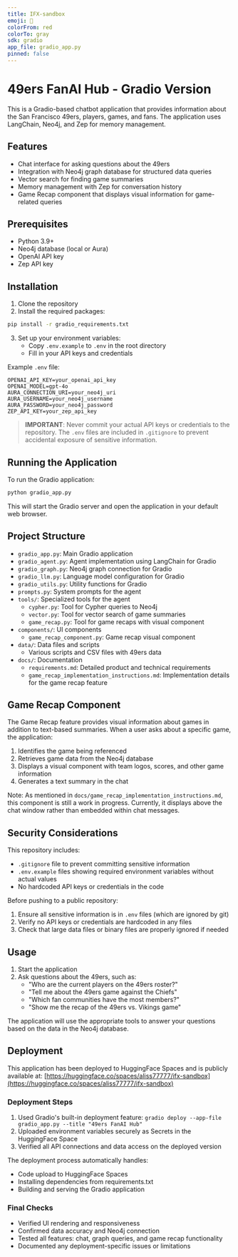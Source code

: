 ```yaml
---
title: IFX-sandbox
emoji: 🏈
colorFrom: red
colorTo: gray
sdk: gradio
app_file: gradio_app.py
pinned: false
---
```


# 49ers FanAI Hub - Gradio Version

This is a Gradio-based chatbot application that provides information about the San Francisco 49ers, players, games, and fans. The application uses LangChain, Neo4j, and Zep for memory management.

## Features

- Chat interface for asking questions about the 49ers
- Integration with Neo4j graph database for structured data queries
- Vector search for finding game summaries
- Memory management with Zep for conversation history
- Game Recap component that displays visual information for game-related queries

## Prerequisites

- Python 3.9+
- Neo4j database (local or Aura)
- OpenAI API key
- Zep API key

## Installation

1. Clone the repository
2. Install the required packages:

```bash
pip install -r gradio_requirements.txt
```

3. Set up your environment variables:
   - Copy `.env.example` to `.env` in the root directory
   - Fill in your API keys and credentials

Example `.env` file:
```
OPENAI_API_KEY=your_openai_api_key
OPENAI_MODEL=gpt-4o
AURA_CONNECTION_URI=your_neo4j_uri
AURA_USERNAME=your_neo4j_username
AURA_PASSWORD=your_neo4j_password
ZEP_API_KEY=your_zep_api_key
```

> **IMPORTANT**: Never commit your actual API keys or credentials to the repository. The `.env` files are included in `.gitignore` to prevent accidental exposure of sensitive information.

## Running the Application

To run the Gradio application:

```bash
python gradio_app.py
```

This will start the Gradio server and open the application in your default web browser.

## Project Structure

- `gradio_app.py`: Main Gradio application
- `gradio_agent.py`: Agent implementation using LangChain for Gradio
- `gradio_graph.py`: Neo4j graph connection for Gradio
- `gradio_llm.py`: Language model configuration for Gradio
- `gradio_utils.py`: Utility functions for Gradio
- `prompts.py`: System prompts for the agent
- `tools/`: Specialized tools for the agent
  - `cypher.py`: Tool for Cypher queries to Neo4j
  - `vector.py`: Tool for vector search of game summaries
  - `game_recap.py`: Tool for game recaps with visual component
- `components/`: UI components
  - `game_recap_component.py`: Game recap visual component
- `data/`: Data files and scripts
  - Various scripts and CSV files with 49ers data
- `docs/`: Documentation
  - `requirements.md`: Detailed product and technical requirements
  - `game_recap_implementation_instructions.md`: Implementation details for the game recap feature

## Game Recap Component

The Game Recap feature provides visual information about games in addition to text-based summaries. When a user asks about a specific game, the application:

1. Identifies the game being referenced
2. Retrieves game data from the Neo4j database
3. Displays a visual component with team logos, scores, and other game information
4. Generates a text summary in the chat

Note: As mentioned in `docs/game_recap_implementation_instructions.md`, this component is still a work in progress. Currently, it displays above the chat window rather than embedded within chat messages.

## Security Considerations

This repository includes:
- `.gitignore` file to prevent committing sensitive information
- `.env.example` files showing required environment variables without actual values
- No hardcoded API keys or credentials in the code

Before pushing to a public repository:
1. Ensure all sensitive information is in `.env` files (which are ignored by git)
2. Verify no API keys or credentials are hardcoded in any files
3. Check that large data files or binary files are properly ignored if needed

## Usage

1. Start the application
2. Ask questions about the 49ers, such as:
   - "Who are the current players on the 49ers roster?"
   - "Tell me about the 49ers game against the Chiefs"
   - "Which fan communities have the most members?"
   - "Show me the recap of the 49ers vs. Vikings game"

The application will use the appropriate tools to answer your questions based on the data in the Neo4j database.

## Deployment

This application has been deployed to HuggingFace Spaces and is publicly available at: 
[https://huggingface.co/spaces/aliss77777/ifx-sandbox](https://huggingface.co/spaces/aliss77777/ifx-sandbox)

### Deployment Steps
1. Used Gradio's built-in deployment feature: `gradio deploy --app-file gradio_app.py --title "49ers FanAI Hub"`
2. Uploaded environment variables securely as Secrets in the HuggingFace Space
3. Verified all API connections and data access on the deployed version

The deployment process automatically handles:
- Code upload to HuggingFace Spaces
- Installing dependencies from requirements.txt
- Building and serving the Gradio application

### Final Checks
- Verified UI rendering and responsiveness
- Confirmed data accuracy and Neo4j connection
- Tested all features: chat, graph queries, and game recap functionality
- Documented any deployment-specific issues or limitations
